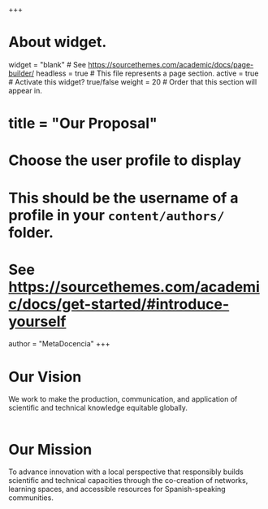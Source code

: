 +++
# About widget.
widget = "blank"  # See https://sourcethemes.com/academic/docs/page-builder/
headless = true  # This file represents a page section.
active = true  # Activate this widget? true/false
weight = 20  # Order that this section will appear in.

# title = "Our Proposal"

# Choose the user profile to display
# This should be the username of a profile in your `content/authors/` folder.
# See https://sourcethemes.com/academic/docs/get-started/#introduce-yourself
author = "MetaDocencia"
+++

<div class="row">
  <div class="col-md-8" markdown="1">
    <h1>Our Vision</h1>
  </div>
  <div class="col-md-4" markdown="1">
    We work to make the production, communication, and application of scientific and technical knowledge equitable globally.
  </div>
</div>

<br>

<div class="row">
  <div class="col-md-8" markdown="1">
    <h1>Our Mission</h1>
  </div>
  <div class="col-md-4" markdown="1">
    To advance innovation with a local perspective that responsibly builds scientific and technical capacities through the co-creation of networks, learning spaces, and accessible resources for Spanish-speaking communities.
  </div>
</div>


